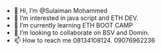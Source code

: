 - 👋 Hi, I’m @Sulaiman Mohammed
- 👀 I’m interested in java script and ETH DEV.
- 🌱 I’m currently learning ETH BOOT CAMP
- 💞️ I’m looking to collaborate on BSV and Domin.
- 📫 How to reach me 08134108124. 09076962236
<!---
SulaimanNGW/SulaimanNGW is a ✨ special ✨ repository because its `README.md` (this file) appears on your GitHub profile.
You can click the Preview link to take a look at your changes.
--->
